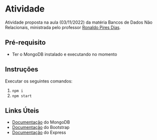 # Atividade

Atividade proposta na aula (03/11/2022) da matéria Bancos de Dados Não Relacionais, ministrada pelo professor [Ronaldo Pires Dias](https://www.linkedin.com/in/ronaldo-pires-dias/).

## Pré-requisito

- Ter o MongoDB instalado e executando no momento

## Instruções

Executar os seguintes comandos:
1. `npm i`
2. `npm start`

## Links Úteis

- [Documentação](https://www.mongodb.com/docs/) do MongoDB
- [Documentação](https://getbootstrap.com/docs) do Bootstrap
- [Documentação](https://expressjs.com/) do Express
